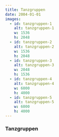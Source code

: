 ```yaml
---
title: Tanzgruppen
date: 2004-01-01
images:
  - id: tanzgruppen-1
    alt: tanzgruppen-1
    w: 1536
    h: 2048
  - id: tanzgruppen-2
    alt: tanzgruppen-2
    w: 1536
    h: 2048
  - id: tanzgruppen-3
    alt: tanzgruppen-3
    w: 2048
    h: 1536
  - id: tanzgruppen-4
    alt: tanzgruppen-4
    w: 6000
    h: 4000
  - id: tanzgruppen-5
    alt: tanzgruppen-5
    w: 6000
    h: 4000
---
```



<!--mehr-->

### Tanzgruppen
